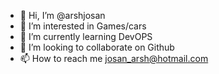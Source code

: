 - 👋 Hi, I’m @arshjosan
- 👀 I’m interested in Games/cars
- 🌱 I’m currently learning DevOPS
- 💞️ I’m looking to collaborate on Github
- 📫 How to reach me josan_arsh@hotmail.com

<!---
arshjosan/arshjosan is a ✨ special ✨ repository because its `README.md` (this file) appears on your GitHub profile.
You can click the Preview link to take a look at your changes.
--->
